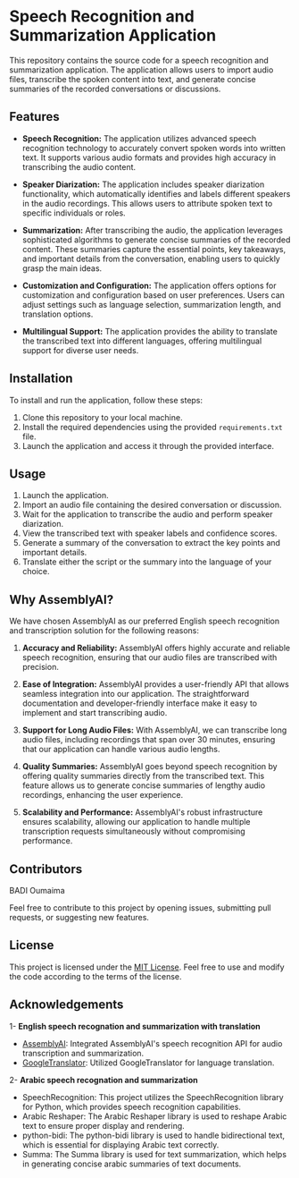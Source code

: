 # Speech Recognition and Summarization Application

This repository contains the source code for a speech recognition and summarization application. The application allows users to import audio files, transcribe the spoken content into text, and generate concise summaries of the recorded conversations or discussions.

## Features

- **Speech Recognition:** The application utilizes advanced speech recognition technology to accurately convert spoken words into written text. It supports various audio formats and provides high accuracy in transcribing the audio content.

- **Speaker Diarization:** The application includes speaker diarization functionality, which automatically identifies and labels different speakers in the audio recordings. This allows users to attribute spoken text to specific individuals or roles.

- **Summarization:** After transcribing the audio, the application leverages sophisticated algorithms to generate concise summaries of the recorded content. These summaries capture the essential points, key takeaways, and important details from the conversation, enabling users to quickly grasp the main ideas.

- **Customization and Configuration:** The application offers options for customization and configuration based on user preferences. Users can adjust settings such as language selection, summarization length, and translation options.

- **Multilingual Support:** The application provides the ability to translate the transcribed text into different languages, offering multilingual support for diverse user needs.

## Installation

To install and run the application, follow these steps:

1. Clone this repository to your local machine.
2. Install the required dependencies using the provided `requirements.txt` file.
3. Launch the application and access it through the provided interface.

## Usage

1. Launch the application.
2. Import an audio file containing the desired conversation or discussion.
3. Wait for the application to transcribe the audio and perform speaker diarization.
4. View the transcribed text with speaker labels and confidence scores.
5. Generate a summary of the conversation to extract the key points and important details.
6. Translate either the script or the summary into the language of your choice.

## Why AssemblyAI?

We have chosen AssemblyAI as our preferred English speech recognition and transcription solution for the following reasons:

1. **Accuracy and Reliability:** AssemblyAI offers highly accurate and reliable speech recognition, ensuring that our audio files are transcribed with precision.
   
3. **Ease of Integration:** AssemblyAI provides a user-friendly API that allows seamless integration into our application. The straightforward documentation and developer-friendly interface make it easy to implement and start transcribing audio.

3. **Support for Long Audio Files:** With AssemblyAI, we can transcribe long audio files, including recordings that span over 30 minutes, ensuring that our application can handle various audio lengths.

4. **Quality Summaries:** AssemblyAI goes beyond speech recognition by offering quality summaries directly from the transcribed text. This feature allows us to generate concise summaries of lengthy audio recordings, enhancing the user experience.

5. **Scalability and Performance:** AssemblyAI's robust infrastructure ensures scalability, allowing our application to handle multiple transcription requests simultaneously without compromising performance.
   
## Contributors

BADI Oumaima

Feel free to contribute to this project by opening issues, submitting pull requests, or suggesting new features.

## License

This project is licensed under the [MIT License](LICENSE). Feel free to use and modify the code according to the terms of the license.

## Acknowledgements
1- **English speech recognation and summarization with translation**
- [AssemblyAI](https://www.assemblyai.com/): Integrated AssemblyAI's speech recognition API for audio transcription and summarization.
- [GoogleTranslator](https://pypi.org/project/deep-translator/): Utilized GoogleTranslator for language translation.

2- **Arabic speech recognation and summarization**
- SpeechRecognition: This project utilizes the SpeechRecognition library for Python, which provides speech recognition capabilities.
- Arabic Reshaper: The Arabic Reshaper library is used to reshape Arabic text to ensure proper display and rendering.
- python-bidi: The python-bidi library is used to handle bidirectional text, which is essential for displaying Arabic text correctly.
- Summa: The Summa library is used for text summarization, which helps in generating concise arabic summaries of text documents.
